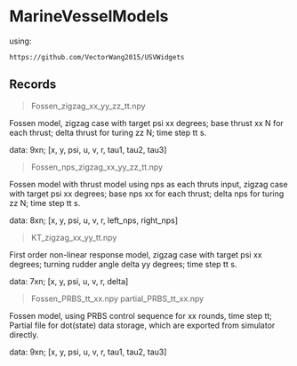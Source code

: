 # MarineVesselModels

using:

```
https://github.com/VectorWang2015/USVWidgets
```

## Records

> Fossen_zigzag_xx_yy_zz_tt.npy

Fossen model, zigzag case with target psi xx degrees; base thrust xx N for each thrust; delta thrust for turing zz N; time step tt s.  

data: 9xn; [x, y, psi, u, v, r, tau1, tau2, tau3]  

> Fossen_nps_zigzag_xx_yy_zz_tt.npy

Fossen model with thrust model using nps as each thruts input, zigzag case with target psi xx degrees; base nps xx for each thrust; delta nps for turing zz N; time step tt s.  

data: 8xn; [x, y, psi, u, v, r, left_nps, right_nps]  

> KT_zigzag_xx_yy_tt.npy

First order non-linear response model, zigzag case with target psi xx degrees; turning rudder angle delta yy degrees; time step tt s.  

data: 7xn; [x, y, psi, u, v, r, delta]  

> Fossen_PRBS_tt_xx.npy
> partial_PRBS_tt_xx.npy

Fossen model, using PRBS control sequence for xx rounds, time step tt;  
Partial file for dot(state) data storage, which are exported from simulator directly.  

data: 9xn; [x, y, psi, u, v, r, tau1, tau2, tau3]  